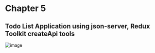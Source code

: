 # Chapter 5
## Todo List Application using json-server, Redux Toolkit createApi tools

![image](https://user-images.githubusercontent.com/57542777/177094888-5a85f816-e6a2-4bc8-aaad-18e547a3a28c.png)
